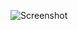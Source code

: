![Screenshot](https://github.com/Aliihasssan/2050-Color-Landing-Page/assets/157973494/16e7e5d3-66ef-4335-b8db-89752f672a98)
